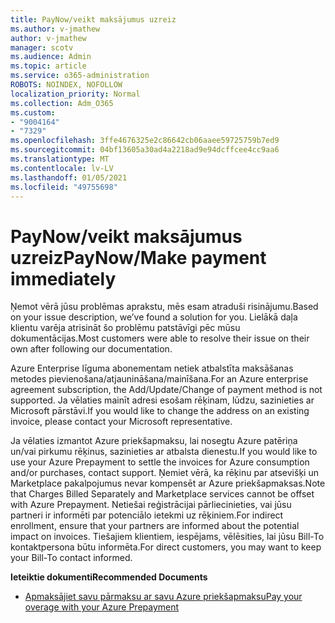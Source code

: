 ```yaml
---
title: PayNow/veikt maksājumus uzreiz
ms.author: v-jmathew
author: v-jmathew
manager: scotv
ms.audience: Admin
ms.topic: article
ms.service: o365-administration
ROBOTS: NOINDEX, NOFOLLOW
localization_priority: Normal
ms.collection: Adm_O365
ms.custom:
- "9004164"
- "7329"
ms.openlocfilehash: 3ffe4676325e2c86642cb06aaee59725759b7ed9
ms.sourcegitcommit: 04bf13605a30ad4a2218ad9e94dcffcee4cc9aa6
ms.translationtype: MT
ms.contentlocale: lv-LV
ms.lasthandoff: 01/05/2021
ms.locfileid: "49755698"
---
```

# <a name="paynowmake-payment-immediately"></a><span data-ttu-id="9b915-102">PayNow/veikt maksājumus uzreiz</span><span class="sxs-lookup"><span data-stu-id="9b915-102">PayNow/Make payment immediately</span></span>

<span data-ttu-id="9b915-103">Ņemot vērā jūsu problēmas aprakstu, mēs esam atraduši risinājumu.</span><span class="sxs-lookup"><span data-stu-id="9b915-103">Based on your issue description, we’ve found a solution for you.</span></span> <span data-ttu-id="9b915-104">Lielākā daļa klientu varēja atrisināt šo problēmu patstāvīgi pēc mūsu dokumentācijas.</span><span class="sxs-lookup"><span data-stu-id="9b915-104">Most customers were able to resolve their issue on their own after following our documentation.</span></span>

<span data-ttu-id="9b915-105">Azure Enterprise līguma abonementam netiek atbalstīta maksāšanas metodes pievienošana/atjaunināšana/mainīšana.</span><span class="sxs-lookup"><span data-stu-id="9b915-105">For an Azure enterprise agreement subscription, the Add/Update/Change of payment method is not supported.</span></span> <span data-ttu-id="9b915-106">Ja vēlaties mainīt adresi esošam rēķinam, lūdzu, sazinieties ar Microsoft pārstāvi.</span><span class="sxs-lookup"><span data-stu-id="9b915-106">If you would like to change the address on an existing invoice, please contact your Microsoft representative.</span></span>

<span data-ttu-id="9b915-107">Ja vēlaties izmantot Azure priekšapmaksu, lai nosegtu Azure patēriņa un/vai pirkumu rēķinus, sazinieties ar atbalsta dienestu.</span><span class="sxs-lookup"><span data-stu-id="9b915-107">If you would like to use your Azure Prepayment to settle the invoices for Azure consumption and/or purchases, contact support.</span></span> <span data-ttu-id="9b915-108">Ņemiet vērā, ka rēķinu par atsevišķi un Marketplace pakalpojumus nevar kompensēt ar Azure priekšapmaksas.</span><span class="sxs-lookup"><span data-stu-id="9b915-108">Note that Charges Billed Separately and Marketplace services cannot be offset with Azure Prepayment.</span></span> <span data-ttu-id="9b915-109">Netiešai reģistrācijai pārliecinieties, vai jūsu partneri ir informēti par potenciālo ietekmi uz rēķiniem.</span><span class="sxs-lookup"><span data-stu-id="9b915-109">For indirect enrollment, ensure that your partners are informed about the potential impact on invoices.</span></span> <span data-ttu-id="9b915-110">Tiešajiem klientiem, iespējams, vēlēsities, lai jūsu Bill-To kontaktpersona būtu informēta.</span><span class="sxs-lookup"><span data-stu-id="9b915-110">For direct customers, you may want to keep your Bill-To contact informed.</span></span>

<span data-ttu-id="9b915-111">**Ieteiktie dokumenti**</span><span class="sxs-lookup"><span data-stu-id="9b915-111">**Recommended Documents**</span></span>

- [<span data-ttu-id="9b915-112">Apmaksājiet savu pārmaksu ar savu Azure priekšapmaksu</span><span class="sxs-lookup"><span data-stu-id="9b915-112">Pay your overage with your Azure Prepayment</span></span>](https://docs.microsoft.com/azure/cost-management-billing/manage/ea-portal-enrollment-invoices#pay-your-overage-with-your-azure-prepayment)
